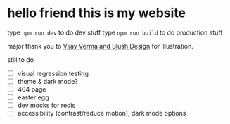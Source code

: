 # hello friend this is my website

type `npm run dev` to do dev stuff
type `npm run build` to do production stuff

major thank you to [Vijay Verma and Blush Design](https://blush.design/) for illustration.

still to do

- [ ] visual regression testing
- [ ] theme & dark mode?
- [ ] 404 page
- [ ] easter egg
- [ ] dev mocks for redis
- [ ] accessibility (contrast/reduce motion), dark mode options
